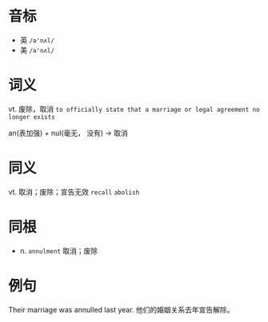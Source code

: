 # 音标

- 英 `/ə'nʌl/`
- 美 `/ə'nʌl/`

# 词义

vt. 废除，取消
`to officially state that a marriage or legal agreement no longer exists`



an(表加强) + nul(毫无， 没有) → 取消

# 同义

vt. 取消；废除；宣告无效
`recall` `abolish`

# 同根

- n. `annulment` 取消；废除

# 例句

Their marriage was annulled last year.
他们的婚姻关系去年宣告解除。



